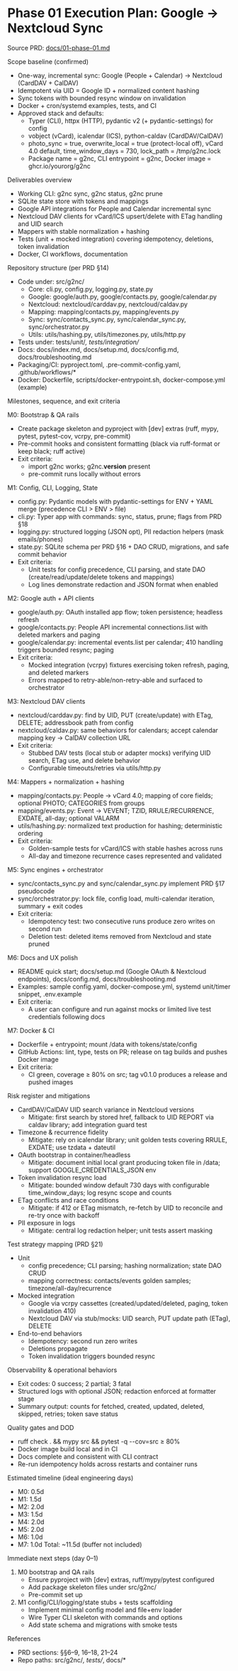 # Phase 01 Execution Plan: Google → Nextcloud Sync

Source PRD: [docs/01-phase-01.md](docs/01-phase-01.md)

Scope baseline (confirmed)
- One-way, incremental sync: Google (People + Calendar) → Nextcloud (CardDAV + CalDAV)
- Idempotent via UID = Google ID + normalized content hashing
- Sync tokens with bounded resync window on invalidation
- Docker + cron/systemd examples, tests, and CI
- Approved stack and defaults:
  - Typer (CLI), httpx (HTTP), pydantic v2 (+ pydantic-settings) for config
  - vobject (vCard), icalendar (ICS), python-caldav (CardDAV/CalDAV)
  - photo_sync = true, overwrite_local = true (protect-local off), vCard 4.0 default, time_window_days = 730, lock_path = /tmp/g2nc.lock
  - Package name = g2nc, CLI entrypoint = g2nc, Docker image = ghcr.io/yourorg/g2nc

Deliverables overview
- Working CLI: g2nc sync, g2nc status, g2nc prune
- SQLite state store with tokens and mappings
- Google API integrations for People and Calendar incremental sync
- Nextcloud DAV clients for vCard/ICS upsert/delete with ETag handling and UID search
- Mappers with stable normalization + hashing
- Tests (unit + mocked integration) covering idempotency, deletions, token invalidation
- Docker, CI workflows, documentation

Repository structure (per PRD §14)
- Code under: src/g2nc/
  - Core: cli.py, config.py, logging.py, state.py
  - Google: google/auth.py, google/contacts.py, google/calendar.py
  - Nextcloud: nextcloud/carddav.py, nextcloud/caldav.py
  - Mapping: mapping/contacts.py, mapping/events.py
  - Sync: sync/contacts_sync.py, sync/calendar_sync.py, sync/orchestrator.py
  - Utils: utils/hashing.py, utils/timezones.py, utils/http.py
- Tests under: tests/unit/*, tests/integration/*
- Docs: docs/index.md, docs/setup.md, docs/config.md, docs/troubleshooting.md
- Packaging/CI: pyproject.toml, .pre-commit-config.yaml, .github/workflows/*
- Docker: Dockerfile, scripts/docker-entrypoint.sh, docker-compose.yml (example)

Milestones, sequence, and exit criteria

M0: Bootstrap & QA rails
- Create package skeleton and pyproject with [dev] extras (ruff, mypy, pytest, pytest-cov, vcrpy, pre-commit)
- Pre-commit hooks and consistent formatting (black via ruff-format or keep black; ruff active)
- Exit criteria:
  - import g2nc works; g2nc.__version__ present
  - pre-commit runs locally without errors

M1: Config, CLI, Logging, State
- config.py: Pydantic models with pydantic-settings for ENV + YAML merge (precedence CLI > ENV > file)
- cli.py: Typer app with commands: sync, status, prune; flags from PRD §18
- logging.py: structured logging (JSON opt), PII redaction helpers (mask emails/phones)
- state.py: SQLite schema per PRD §16 + DAO CRUD, migrations, and safe commit behavior
- Exit criteria:
  - Unit tests for config precedence, CLI parsing, and state DAO (create/read/update/delete tokens and mappings)
  - Log lines demonstrate redaction and JSON format when enabled

M2: Google auth + API clients
- google/auth.py: OAuth installed app flow; token persistence; headless refresh
- google/contacts.py: People API incremental connections.list with deleted markers and paging
- google/calendar.py: incremental events.list per calendar; 410 handling triggers bounded resync; paging
- Exit criteria:
  - Mocked integration (vcrpy) fixtures exercising token refresh, paging, and deleted markers
  - Errors mapped to retry-able/non-retry-able and surfaced to orchestrator

M3: Nextcloud DAV clients
- nextcloud/carddav.py: find by UID, PUT (create/update) with ETag, DELETE; addressbook path from config
- nextcloud/caldav.py: same behaviors for calendars; accept calendar mapping key → CalDAV collection URL
- Exit criteria:
  - Stubbed DAV tests (local stub or adapter mocks) verifying UID search, ETag use, and delete behavior
  - Configurable timeouts/retries via utils/http.py

M4: Mappers + normalization + hashing
- mapping/contacts.py: People → vCard 4.0; mapping of core fields; optional PHOTO; CATEGORIES from groups
- mapping/events.py: Event → VEVENT; TZID, RRULE/RECURRENCE, EXDATE, all-day; optional VALARM
- utils/hashing.py: normalized text production for hashing; deterministic ordering
- Exit criteria:
  - Golden-sample tests for vCard/ICS with stable hashes across runs
  - All-day and timezone recurrence cases represented and validated

M5: Sync engines + orchestrator
- sync/contacts_sync.py and sync/calendar_sync.py implement PRD §17 pseudocode
- sync/orchestrator.py: lock file, config load, multi-calendar iteration, summary + exit codes
- Exit criteria:
  - Idempotency test: two consecutive runs produce zero writes on second run
  - Deletion test: deleted items removed from Nextcloud and state pruned

M6: Docs and UX polish
- README quick start; docs/setup.md (Google OAuth & Nextcloud endpoints), docs/config.md, docs/troubleshooting.md
- Examples: sample config.yaml, docker-compose.yml, systemd unit/timer snippet, .env.example
- Exit criteria:
  - A user can configure and run against mocks or limited live test credentials following docs

M7: Docker & CI
- Dockerfile + entrypoint; mount /data with tokens/state/config
- GitHub Actions: lint, type, tests on PR; release on tag builds and pushes Docker image
- Exit criteria:
  - CI green, coverage ≥ 80% on src; tag v0.1.0 produces a release and pushed images

Risk register and mitigations
- CardDAV/CalDAV UID search variance in Nextcloud versions
  - Mitigate: first search by stored href, fallback to UID REPORT via caldav library; add integration guard test
- Timezone & recurrence fidelity
  - Mitigate: rely on icalendar library; unit golden tests covering RRULE, EXDATE; use tzdata + dateutil
- OAuth bootstrap in container/headless
  - Mitigate: document initial local grant producing token file in /data; support GOOGLE_CREDENTIALS_JSON env
- Token invalidation resync load
  - Mitigate: bounded window default 730 days with configurable time_window_days; log resync scope and counts
- ETag conflicts and race conditions
  - Mitigate: if 412 or ETag mismatch, re-fetch by UID to reconcile and re-try once with backoff
- PII exposure in logs
  - Mitigate: central log redaction helper; unit tests assert masking

Test strategy mapping (PRD §21)
- Unit
  - config precedence; CLI parsing; hashing normalization; state DAO CRUD
  - mapping correctness: contacts/events golden samples; timezone/all-day/recurrence
- Mocked integration
  - Google via vcrpy cassettes (created/updated/deleted, paging, token invalidation 410)
  - Nextcloud DAV via stub/mocks: UID search, PUT update path (ETag), DELETE
- End-to-end behaviors
  - Idempotency: second run zero writes
  - Deletions propagate
  - Token invalidation triggers bounded resync

Observability & operational behaviors
- Exit codes: 0 success; 2 partial; 3 fatal
- Structured logs with optional JSON; redaction enforced at formatter stage
- Summary output: counts for fetched, created, updated, deleted, skipped, retries; token save status

Quality gates and DOD
- ruff check . && mypy src && pytest -q --cov=src ≥ 80%
- Docker image build local and in CI
- Docs complete and consistent with CLI contract
- Re-run idempotency holds across restarts and container runs

Estimated timeline (ideal engineering days)
- M0: 0.5d
- M1: 1.5d
- M2: 2.0d
- M3: 1.5d
- M4: 2.0d
- M5: 2.0d
- M6: 1.0d
- M7: 1.0d
Total: ~11.5d (buffer not included)

Immediate next steps (day 0–1)
1) M0 bootstrap and QA rails
   - Ensure pyproject with [dev] extras, ruff/mypy/pytest configured
   - Add package skeleton files under src/g2nc/
   - Pre-commit set up
2) M1 config/CLI/logging/state stubs + tests scaffolding
   - Implement minimal config model and file+env loader
   - Wire Typer CLI skeleton with commands and options
   - Add state schema and migrations with smoke tests

References
- PRD sections: §§6–9, 16–18, 21–24
- Repo paths: src/g2nc/*, tests/*, docs/*